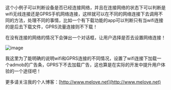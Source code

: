 这个小例子可以判断设备是否已经连接网络，并且在连接网络的状态下可以判断是wifi无线连接还是GPRS手机网络连接，这样就可以在不同的网络连接下去调用不同的方法，处理不同的事情，比如一个有下载功能的app可以判断只有当wifi连接的是后去下载文件，GPRS流量连接则不下载！

在没有连接的网络的情况下会弹出一个对话框，让用户选择是否去设置网络连接！

![image](http://img.blog.melove.net/blog/uploads/images/2013/05/wifi-state.png)

我这里为了能明确的说明wifi和GPRS连接的不同情况，设置了wifi连接下加载一个admob的广告条，GPRS下不去加载广告，这也算是在实际的开发中提升用户体验的一个途径吧！ 

更多请关注我的个人博客：[http://www.melove.net](http://www.melove.net)
